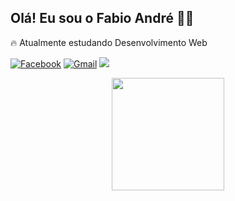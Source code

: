 ## Olá! Eu sou o Fabio André ✌🏻
🔥 Atualmente estudando Desenvolvimento Web

[![Facebook](https://img.shields.io/badge/Facebook-%231877F2.svg?style=for-the-badge&logo=Facebook&logoColor=white)](https://www.facebook.com/fabio.andrersilva)
[![Gmail](https://img.shields.io/badge/Gmail-D14836?style=for-the-badge&logo=gmail&logoColor=white)](fabioandrer2010@gmail.com)
<a href = "mailto:fabioandrer2010@gmail.com"><img src="https://img.shields.io/badge/-Gmail-%23333?style=for-the-badge&logo=gmail&logoColor=white" target="_blank"></a>

<div align="center">
  <a href="https://github.com/FabioAndreRs">
  <img height="180em" src="https://github-readme-stats.vercel.app/api?username=FabioAndreRs&show_icons=true&theme=dark&include_all_commits=true&count_private=true"/>
</div>

